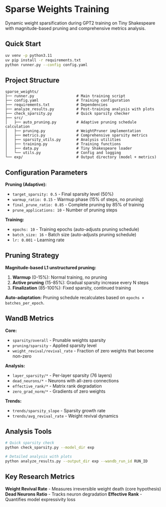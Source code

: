 # Sparse Weights Training

Dynamic weight sparsification during GPT2 training on Tiny Shakespeare with magnitude-based pruning and comprehensive metrics analysis.

## Quick Start

```bash
uv venv -p python3.11
uv pip install -r requirements.txt
python runner.py --config config.yaml
```

## Project Structure

```
sparse_weights/
├── runner.py                   # Main training script
├── config.yaml                 # Training configuration
├── requirements.txt            # Dependencies
├── analyze_results.py          # Post-training analysis with plots
├── check_sparsity.py           # Quick sparsity checker
├── src/
│   ├── auto_pruning.py         # Adaptive pruning schedule calculation
│   ├── pruning.py              # WeightPruner implementation
│   ├── metrics.py              # Comprehensive sparsity metrics
│   ├── sparsity_utils.py       # Analysis utilities
│   ├── training.py             # Training functions
│   ├── data.py                 # Tiny Shakespeare loader
│   └── utils.py                # Config and logging
└── exp/                        # Output directory (model + metrics)
```

## Configuration Parameters

**Pruning (Adaptive):**
- `target_sparsity: 0.5` - Final sparsity level (50%)
- `warmup_ratio: 0.15` - Warmup phase (15% of steps, no pruning)
- `final_prune_ratio: 0.85` - Complete pruning by 85% of training
- `prune_applications: 10` - Number of pruning steps

**Training:**
- `epochs: 10` - Training epochs (auto-adjusts pruning schedule)
- `batch_size: 16` - Batch size (auto-adjusts pruning schedule)
- `lr: 0.001` - Learning rate

## Pruning Strategy

**Magnitude-based L1 unstructured pruning:**
1. **Warmup** (0-15%): Normal training, no pruning
2. **Active pruning** (15-85%): Gradual sparsity increase every N steps
3. **Finalization** (85-100%): Fixed sparsity, continued training

**Auto-adaptation:** Pruning schedule recalculates based on `epochs × batches_per_epoch`.

## WandB Metrics

**Core:**
- `sparsity/overall` - Prunable weights sparsity
- `pruning/sparsity` - Applied sparsity level
- `weight_revival/revival_rate` - Fraction of zero weights that become non-zero

**Analysis:**
- `layer_sparsity/*` - Per-layer sparsity (76 layers)
- `dead_neurons/*` - Neurons with all-zero connections
- `effective_rank/*` - Matrix rank degradation
- `zero_grad_norm/*` - Gradients of zero weights

**Trends:**
- `trends/sparsity_slope` - Sparsity growth rate
- `trends/avg_revival_rate` - Weight revival dynamics

## Analysis Tools

```bash
# Quick sparsity check
python check_sparsity.py --model_dir exp

# Detailed analysis with plots
python analyze_results.py --output_dir exp --wandb_run_id RUN_ID
```

## Key Research Metrics

**Weight Revival Rate** - Measures irreversible weight death (core hypothesis)
**Dead Neurons Ratio** - Tracks neuron degradation
**Effective Rank** - Quantifies model expressivity loss